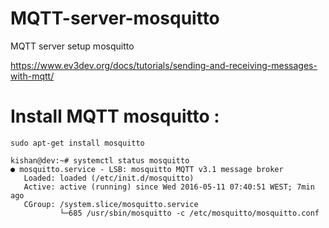 # MQTT-server-mosquitto
MQTT server setup mosquitto


https://www.ev3dev.org/docs/tutorials/sending-and-receiving-messages-with-mqtt/



# Install MQTT mosquitto : 
``` sudo apt-get install mosquitto ```

```
kishan@dev:~# systemctl status mosquitto
● mosquitto.service - LSB: mosquitto MQTT v3.1 message broker
   Loaded: loaded (/etc/init.d/mosquitto)
   Active: active (running) since Wed 2016-05-11 07:40:51 WEST; 7min ago
   CGroup: /system.slice/mosquitto.service
           └─685 /usr/sbin/mosquitto -c /etc/mosquitto/mosquitto.conf
```
